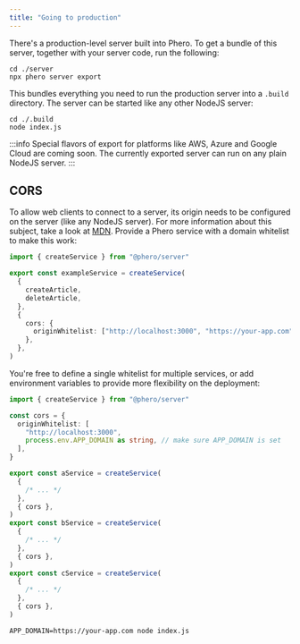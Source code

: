 ```yaml
---
title: "Going to production"
---
```


There's a production-level server built into Phero. To get a bundle of this server, together with your server code, run the following:

```
cd ./server
npx phero server export
```

This bundles everything you need to run the production server into a `.build` directory. The server can be started like any other NodeJS server:

```
cd ./.build
node index.js
```

:::info
Special flavors of export for platforms like AWS, Azure and Google Cloud are coming soon. The currently exported server can run on any plain NodeJS server.
:::

## CORS

To allow web clients to connect to a server, its origin needs to be configured on the server (like any NodeJS server). For more information about this subject, take a look at [MDN](https://developer.mozilla.org/en-US/docs/Glossary/CORS). Provide a Phero service with a domain whitelist to make this work:

```ts
import { createService } from "@phero/server"

export const exampleService = createService(
  {
    createArticle,
    deleteArticle,
  },
  {
    cors: {
      originWhitelist: ["http://localhost:3000", "https://your-app.com"],
    },
  },
)
```

You're free to define a single whitelist for multiple services, or add environment variables to provide more flexibility on the deployment:

```ts
import { createService } from "@phero/server"

const cors = {
  originWhitelist: [
    "http://localhost:3000",
    process.env.APP_DOMAIN as string, // make sure APP_DOMAIN is set
  ],
}

export const aService = createService(
  {
    /* ... */
  },
  { cors },
)
export const bService = createService(
  {
    /* ... */
  },
  { cors },
)
export const cService = createService(
  {
    /* ... */
  },
  { cors },
)
```

```
APP_DOMAIN=https://your-app.com node index.js
```

